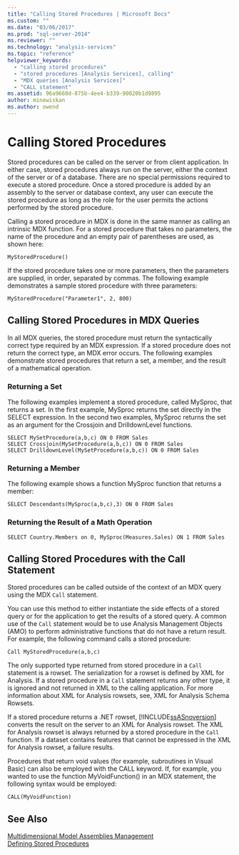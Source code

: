 ```yaml
---
title: "Calling Stored Procedures | Microsoft Docs"
ms.custom: ""
ms.date: "03/06/2017"
ms.prod: "sql-server-2014"
ms.reviewer: ""
ms.technology: "analysis-services"
ms.topic: "reference"
helpviewer_keywords: 
  - "calling stored procedures"
  - "stored procedures [Analysis Services], calling"
  - "MDX queries [Analysis Services]"
  - "CALL statement"
ms.assetid: 96a9660d-875b-4ee4-b339-90020b1d9895
author: minewiskan
ms.author: owend
---
```

# Calling Stored Procedures
  Stored procedures can be called on the server or from client application. In either case, stored procedures always run on the server, either the context of the server or of a database. There are no special permissions required to execute a stored procedure. Once a stored procedure is added by an assembly to the server or database context, any user can execute the stored procedure as long as the role for the user permits the actions performed by the stored procedure.  
  
 Calling a stored procedure in MDX is done in the same manner as calling an intrinsic MDX function. For a stored procedure that takes no parameters, the name of the procedure and an empty pair of parentheses are used, as shown here:  
  
```  
MyStoredProcedure()  
```  
  
 If the stored procedure takes one or more parameters, then the parameters are supplied, in order, separated by commas. The following example demonstrates a sample stored procedure with three parameters:  
  
```  
MyStoredProcedure("Parameter1", 2, 800)  
```  
  
## Calling Stored Procedures in MDX Queries  
 In all MDX queries, the stored procedure must return the syntactically correct type required by an MDX expression. If a stored procedure does not return the correct type, an MDX error occurs. The following examples demonstrate stored procedures that return a set, a member, and the result of a mathematical operation.  
  
### Returning a Set  
 The following examples implement a stored procedure, called MySproc, that returns a set. In the first example, MySproc returns the set directly in the SELECT expression. In the second two examples, MySproc returns the set as an argument for the Crossjoin and DrilldownLevel functions.  
  
```  
SELECT MySetProcedure(a,b,c) ON 0 FROM Sales  
SELECT Crossjoin(MySetProcedure(a,b,c)) ON 0 FROM Sales  
SELECT DrilldownLevel(MySetProcedure(a,b,c)) ON 0 FROM Sales  
```  
  
### Returning a Member  
 The following example shows a function MySproc function that returns a member:  
  
```  
SELECT Descendants(MySproc(a,b,c),3) ON 0 FROM Sales  
```  
  
### Returning the Result of a Math Operation  
  
```  
SELECT Country.Members on 0, MySproc(Measures.Sales) ON 1 FROM Sales  
```  
  
## Calling Stored Procedures with the Call Statement  
 Stored procedures can be called outside of the context of an MDX query using the MDX `Call` statement.  
  
 You can use this method to either instantiate the side effects of a stored query or for the application to get the results of a stored query. A common use of the `Call` statement would be to use Analysis Management Objects (AMO) to perform administrative functions that do not have a return result. For example, the following command calls a stored procedure:  
  
```  
Call MyStoredProcedure(a,b,c)  
```  
  
 The only supported type returned from stored procedure in a `Call` statement is a rowset. The serialization for a rowset is defined by XML for Analysis. If a stored procedure in a `Call` statement returns any other type, it is ignored and not returned in XML to the calling application. For more information about XML for Analysis rowsets, see, XML for Analysis Schema Rowsets.  
  
 If a stored procedure returns a .NET rowset, [!INCLUDE[ssASnoversion](../../includes/ssasnoversion-md.md)] converts the result on the server to an XML for Analysis rowset. The XML for Analysis rowset is always returned by a stored procedure in the `Call` function. If a dataset contains features that cannot be expressed in the XML for Analysis rowset, a failure results.  
  
 Procedures that return void values (for example, subroutines in Visual Basic) can also be employed with the CALL keyword. If, for example, you wanted to use the function MyVoidFunction() in an MDX statement, the following syntax would be employed:  
  
```  
CALL(MyVoidFunction)  
```  
  
## See Also  
 [Multidimensional Model Assemblies Management](../multidimensional-models/multidimensional-model-assemblies-management.md)   
 [Defining Stored Procedures](../multidimensional-models-extending-olap-stored-procedures/defining-stored-procedures.md)  
  
  
